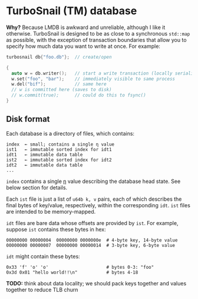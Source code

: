 # TurboSnail (TM) database
**Why?** Because LMDB is awkward and unreliable, although I like it otherwise. TurboSnail is designed to be as close to a synchronous `std::map` as possible, with the exception of transaction boundaries that allow you to specify how much data you want to write at once. For example:

``` cpp
turbosnail db{"foo.db"};  // create/open

{
  auto w = db.writer();   // start a write transaction (locally serialized)
  w.set("foo", "bar");    // immediately visible to same process
  w.del("bif");           // same here
  // w is committed here (saves to disk)
  // w.commit(true);      // could do this to fsync()
}
```


## Disk format
Each database is a directory of files, which contains:

```
index  ← small; contains a single η value
ist1   ← immutable sorted index for idt1
idt1   ← immutable data table
ist2   ← immutable sorted index for idt2
idt2   ← immutable data table
...
```

`index` contains a single [η](eta.md) value describing the database head state. See below section for details.

Each `ist` file is just a list of `u64b k, v` pairs, each of which describes the final bytes of key/value, respectively, within the corresponding `idt`. `ist` files are intended to be memory-mapped.

`idt` files are bare data whose offsets are provided by `ist`. For example, suppose `ist` contains these bytes in hex:

```
00000000 00000004  00000000 0000000e  # 4-byte key, 14-byte value
00000000 00000007  00000000 00000014  # 3-byte key, 6-byte value
```

`idt` might contain these bytes:

```
0x33 'f' 'o' 'o'                      # bytes 0-3: "foo"
0x3d 0x01 "hello world!!\n"           # bytes 4-18
```

**TODO:** think about data locality; we should pack keys together and values together to reduce TLB churn
